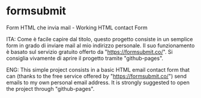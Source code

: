 # formsubmit
Form HTML che invia mail - Working HTML contact Form 

ITA:
Come è facile capire dal titolo, questo progetto consiste in un semplice form in grado di inviare mail al mio indirizzo personale.
Il suo funzionamento è basato sul servizio gratuito offerto da "https://formsubmit.co/".
Si consiglia vivamente di aprire il progetto tramite "github-pages".

ENG:
This simple project consists in a basic HTML email contact form that can (thanks to the free service offered by "https://formsubmit.co/") send emails to my own personal email address.
It is strongly suggested to open the project through "github-pages".
